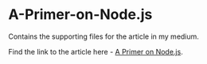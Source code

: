 # A-Primer-on-Node.js
Contains the supporting files for the article in my medium.

Find the link to the article here - [A Primer on Node.js](https://pub.towardsai.net/a-primer-on-node-js-ff518b78d330).
